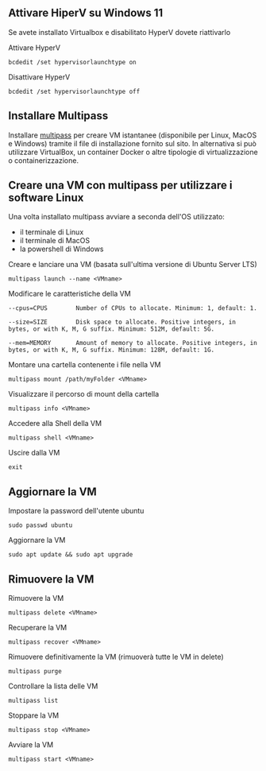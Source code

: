 ## Attivare HiperV su Windows 11

Se avete installato Virtualbox e disabilitato HyperV dovete riattivarlo

Attivare HyperV

	bcdedit /set hypervisorlaunchtype on
	
Disattivare HyperV

	bcdedit /set hypervisorlaunchtype off

## Installare Multipass
Installare [multipass](http://romanysoft.ghttps://multipass.run/ithub.io/MarkdownD/ "Multipass") per creare VM istantanee (disponibile per Linux, MacOS e Windows) tramite il file di installazione fornito sul sito.
In alternativa si può utilizzare VirtualBox, un container Docker o altre tipologie di virtualizzazione o containerizzazione.

## Creare una VM con multipass per utilizzare i software Linux
Una volta installato multipass avviare a seconda dell'OS utilizzato:
- il terminale di Linux
- il terminale di MacOS
- la powershell di Windows

Creare e lanciare una VM (basata sull'ultima versione di Ubuntu Server LTS)

	multipass launch --name <VMname>

Modificare le caratteristiche della VM

	--cpus=CPUS        Number of CPUs to allocate. Minimum: 1, default: 1.

	--size=SIZE        Disk space to allocate. Positive integers, in bytes, or with K, M, G suffix. Minimum: 512M, default: 5G.

	--mem=MEMORY       Amount of memory to allocate. Positive integers, in bytes, or with K, M, G suffix. Minimum: 128M, default: 1G.

Montare una cartella contenente i file nella VM

	multipass mount /path/myFolder <VMname>

Visualizzare il percorso di mount della cartella

	multipass info <VMname>

Accedere alla Shell della VM

	multipass shell <VMname>

Uscire dalla VM

	exit

## Aggiornare la VM

Impostare la password dell'utente ubuntu

	sudo passwd ubuntu

Aggiornare la VM

	sudo apt update && sudo apt upgrade

## Rimuovere la VM

Rimuovere la VM

	multipass delete <VMname>

Recuperare la VM

	multipass recover <VMname>
	
Rimuovere definitivamente la VM (rimuoverà tutte le VM in delete)

	multipass purge

Controllare la lista delle VM

	multipass list

Stoppare la VM

	multipass stop <VMname>

Avviare la VM

	multipass start <VMname>
